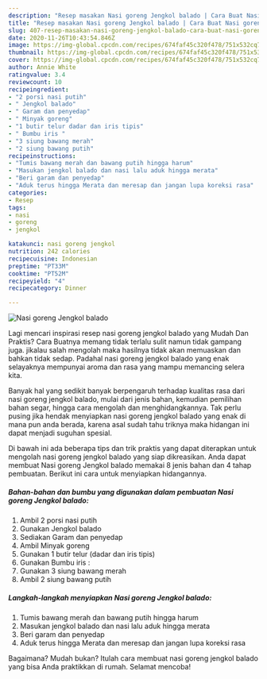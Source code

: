 ```yaml
---
description: "Resep masakan Nasi goreng Jengkol balado | Cara Buat Nasi goreng Jengkol balado Yang Enak Banget"
title: "Resep masakan Nasi goreng Jengkol balado | Cara Buat Nasi goreng Jengkol balado Yang Enak Banget"
slug: 407-resep-masakan-nasi-goreng-jengkol-balado-cara-buat-nasi-goreng-jengkol-balado-yang-enak-banget
date: 2020-11-26T10:43:54.846Z
image: https://img-global.cpcdn.com/recipes/674faf45c320f478/751x532cq70/nasi-goreng-jengkol-balado-foto-resep-utama.jpg
thumbnail: https://img-global.cpcdn.com/recipes/674faf45c320f478/751x532cq70/nasi-goreng-jengkol-balado-foto-resep-utama.jpg
cover: https://img-global.cpcdn.com/recipes/674faf45c320f478/751x532cq70/nasi-goreng-jengkol-balado-foto-resep-utama.jpg
author: Annie White
ratingvalue: 3.4
reviewcount: 10
recipeingredient:
- "2 porsi nasi putih"
- " Jengkol balado"
- " Garam dan penyedap"
- " Minyak goreng"
- "1 butir telur dadar dan iris tipis"
- " Bumbu iris "
- "3 siung bawang merah"
- "2 siung bawang putih"
recipeinstructions:
- "Tumis bawang merah dan bawang putih hingga harum"
- "Masukan jengkol balado dan nasi lalu aduk hingga merata"
- "Beri garam dan penyedap"
- "Aduk terus hingga Merata dan meresap dan jangan lupa koreksi rasa"
categories:
- Resep
tags:
- nasi
- goreng
- jengkol

katakunci: nasi goreng jengkol 
nutrition: 242 calories
recipecuisine: Indonesian
preptime: "PT33M"
cooktime: "PT52M"
recipeyield: "4"
recipecategory: Dinner

---
```



![Nasi goreng Jengkol balado](https://img-global.cpcdn.com/recipes/674faf45c320f478/751x532cq70/nasi-goreng-jengkol-balado-foto-resep-utama.jpg)

Lagi mencari inspirasi resep nasi goreng jengkol balado yang Mudah Dan Praktis? Cara Buatnya memang tidak terlalu sulit namun tidak gampang juga. jikalau salah mengolah maka hasilnya tidak akan memuaskan dan bahkan tidak sedap. Padahal nasi goreng jengkol balado yang enak selayaknya mempunyai aroma dan rasa yang mampu memancing selera kita.

Banyak hal yang sedikit banyak berpengaruh terhadap kualitas rasa dari nasi goreng jengkol balado, mulai dari jenis bahan, kemudian pemilihan bahan segar, hingga cara mengolah dan menghidangkannya. Tak perlu pusing jika hendak menyiapkan nasi goreng jengkol balado yang enak di mana pun anda berada, karena asal sudah tahu triknya maka hidangan ini dapat menjadi suguhan spesial.




Di bawah ini ada beberapa tips dan trik praktis yang dapat diterapkan untuk mengolah nasi goreng jengkol balado yang siap dikreasikan. Anda dapat membuat Nasi goreng Jengkol balado memakai 8 jenis bahan dan 4 tahap pembuatan. Berikut ini cara untuk menyiapkan hidangannya.

<!--inarticleads1-->

##### Bahan-bahan dan bumbu yang digunakan dalam pembuatan Nasi goreng Jengkol balado:

1. Ambil 2 porsi nasi putih
1. Gunakan  Jengkol balado
1. Sediakan  Garam dan penyedap
1. Ambil  Minyak goreng
1. Gunakan 1 butir telur (dadar dan iris tipis)
1. Gunakan  Bumbu iris :
1. Gunakan 3 siung bawang merah
1. Ambil 2 siung bawang putih




<!--inarticleads2-->

##### Langkah-langkah menyiapkan Nasi goreng Jengkol balado:

1. Tumis bawang merah dan bawang putih hingga harum
1. Masukan jengkol balado dan nasi lalu aduk hingga merata
1. Beri garam dan penyedap
1. Aduk terus hingga Merata dan meresap dan jangan lupa koreksi rasa




Bagaimana? Mudah bukan? Itulah cara membuat nasi goreng jengkol balado yang bisa Anda praktikkan di rumah. Selamat mencoba!

